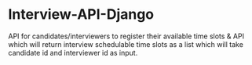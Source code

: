 # Interview-API-Django
API for candidates/interviewers to register their available time slots &amp; API which will return interview schedulable time slots as a list which will take candidate id and interviewer id as input.
